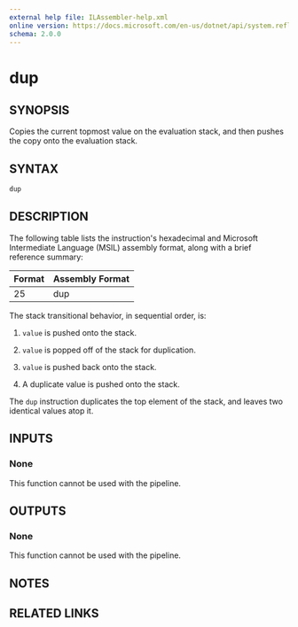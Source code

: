 ```yaml
---
external help file: ILAssembler-help.xml
online version: https://docs.microsoft.com/en-us/dotnet/api/system.reflection.emit.opcodes.dup
schema: 2.0.0
---
```


# dup

## SYNOPSIS

Copies the current topmost value on the evaluation stack, and then pushes the copy onto the evaluation stack.

## SYNTAX

```powershell
dup
```

## DESCRIPTION

The following table lists the instruction's hexadecimal and Microsoft Intermediate Language (MSIL) assembly format, along with a brief reference summary:

| Format | Assembly Format |
| ------ | --------------- |
| 25     | dup             |

 The stack transitional behavior, in sequential order, is:

1.  `value` is pushed onto the stack.

2.  `value` is popped off of the stack for duplication.

3.  `value` is pushed back onto the stack.

4.  A duplicate value is pushed onto the stack.

 The `dup` instruction duplicates the top element of the stack, and leaves two identical values atop it.

## INPUTS

### None

This function cannot be used with the pipeline.

## OUTPUTS

### None

This function cannot be used with the pipeline.

## NOTES

## RELATED LINKS
